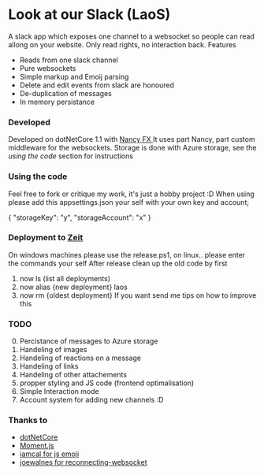 # Look at our Slack (LaoS)
A slack app which exposes one channel to a websocket so people can read allong on your website. Only read rights, no interaction back.
Features
* Reads from one slack channel
* Pure websockets
* Simple markup and Emoij parsing
* Delete and edit events from slack are honoured 
* De-duplication of messages
* In memory persistance 

### Developed 
Developed on dotNetCore 1.1 with [Nancy FX ](http://nancyfx.org/) 
It uses part Nancy, part custom middleware for the websockets.
Storage is done with Azure storage, see the *using the code* section for instructions

### Using the code
Feel free to fork or critique my work, it's just a hobby project :D
When using please add this appsettings.json your self with your own key and account;

{
  "storageKey": "y",
  "storageAccount": "x"
}

### Deployment to [Zeit](https://zeit.co/)
On windows machines please use the release.ps1, on linux.. please enter the commands your self
After release clean up the old code by first
1. now ls (list all deployments)
2. now alias {new deployment} laos 
3. now rm {oldest deployment}
If you want send me tips on how to improve this

### TODO
0. Percistance of messages to Azure storage
1. Handeling of images 
2. Handeling of reactions on a message 
3. Handeling of links
4. Handeling of other attachements
5. propper styling and JS code (frontend optimalisation)
6. Simple Interaction mode
7. Account system for adding new channels :D

### Thanks to
 - [dotNetCore](https://www.microsoft.com/net)
 - [Moment.js](https://momentjs.com/)
 - [iamcal for js emoji](https://github.com/iamcal/js-emoji)
 - [joewalnes for reconnecting-websocket](https://github.com/joewalnes/reconnecting-websocket)
